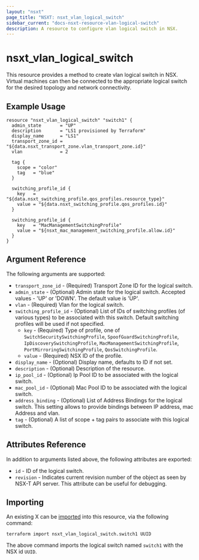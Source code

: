 ```yaml
---
layout: "nsxt"
page_title: "NSXT: nsxt_vlan_logical_switch"
sidebar_current: "docs-nsxt-resource-vlan-logical-switch"
description: A resource to configure vlan logical switch in NSX.
---
```


# nsxt_vlan_logical_switch

This resource provides a method to create vlan logical switch in NSX. Virtual machines can then be connected to the appropriate logical switch for the desired topology and network connectivity.

## Example Usage

```hcl
resource "nsxt_vlan_logical_switch" "switch1" {
  admin_state       = "UP"
  description       = "LS1 provisioned by Terraform"
  display_name      = "LS1"
  transport_zone_id = "${data.nsxt_transport_zone.vlan_transport_zone.id}"
  vlan              = 2

  tag {
    scope = "color"
    tag   = "blue"
  }

  switching_profile_id {
    key   = "${data.nsxt_switching_profile.qos_profiles.resource_type}"
    value = "${data.nsxt_switching_profile.qos_profiles.id}"
  }

  switching_profile_id {
    key   = "MacManagementSwitchingProfile"
    value = "${nsxt_mac_management_switching_profile.allow.id}"
  }
}
```

## Argument Reference

The following arguments are supported:

* `transport_zone_id` - (Required) Transport Zone ID for the logical switch.
* `admin_state` - (Optional) Admin state for the logical switch. Accepted values - 'UP' or 'DOWN'. The default value is 'UP'.
* `vlan` - (Required) Vlan for the logical switch.
* `switching_profile_id` - (Optional) List of IDs of switching profiles (of various types) to be associated with this switch. Default switching profiles will be used if not specified.
  * `key` - (Required) Type of profile, one of `SwitchSecuritySwitchingProfile`, `SpoofGuardSwitchingProfile`, `IpDiscoverySwitchingProfile`, `MacManagementSwitchingProfile`, `PortMirroringSwitchingProfile`, `QosSwitchingProfile`.
  * `value` - (Required) NSX ID of the profile.
* `display_name` - (Optional) Display name, defaults to ID if not set.
* `description` - (Optional) Description of the resource.
* `ip_pool_id` - (Optional) Ip Pool ID to be associated with the logical switch.
* `mac_pool_id` - (Optional) Mac Pool ID to be associated with the logical switch.
* `address_binding` - (Optional) List of Address Bindings for the logical switch. This setting allows to provide bindings between IP address, mac Address and vlan.
* `tag` - (Optional) A list of scope + tag pairs to associate with this logical switch.

## Attributes Reference

In addition to arguments listed above, the following attributes are exported:

* `id` - ID of the logical switch.
* `revision` - Indicates current revision number of the object as seen by NSX-T API server. This attribute can be useful for debugging.

## Importing

An existing X can be [imported][docs-import] into this resource, via the following command:

[docs-import]: /docs/import/index.html

```
terraform import nsxt_vlan_logical_switch.switch1 UUID
```

The above command imports the logical switch named `switch1` with the NSX id `UUID`.
